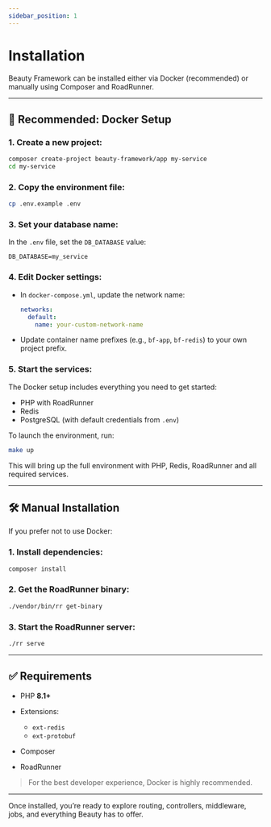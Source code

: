 ```yaml
---
sidebar_position: 1
---
```


# Installation

Beauty Framework can be installed either via Docker (recommended) or manually using Composer and RoadRunner.

---

## 🚀 Recommended: Docker Setup

### 1. Create a new project:

```bash
composer create-project beauty-framework/app my-service
cd my-service
```

### 2. Copy the environment file:

```bash
cp .env.example .env
```

### 3. Set your database name:

In the `.env` file, set the `DB_DATABASE` value:

```dotenv
DB_DATABASE=my_service
```

### 4. Edit Docker settings:

* In `docker-compose.yml`, update the network name:

  ```yaml
  networks:
    default:
      name: your-custom-network-name
  ```
* Update container name prefixes (e.g., `bf-app`, `bf-redis`) to your own project prefix.

### 5. Start the services:

The Docker setup includes everything you need to get started:

* PHP with RoadRunner
* Redis
* PostgreSQL (with default credentials from `.env`)

To launch the environment, run:

```bash
make up
```

This will bring up the full environment with PHP, Redis, RoadRunner and all required services.

---

## 🛠 Manual Installation

If you prefer not to use Docker:

### 1. Install dependencies:

```bash
composer install
```

### 2. Get the RoadRunner binary:

```bash
./vendor/bin/rr get-binary
```

### 3. Start the RoadRunner server:

```bash
./rr serve
```

---

## ✅ Requirements

* PHP **8.1+**
* Extensions:

  * `ext-redis`
  * `ext-protobuf`
* Composer
* RoadRunner

> For the best developer experience, Docker is highly recommended.

---

Once installed, you’re ready to explore routing, controllers, middleware, jobs, and everything Beauty has to offer.
